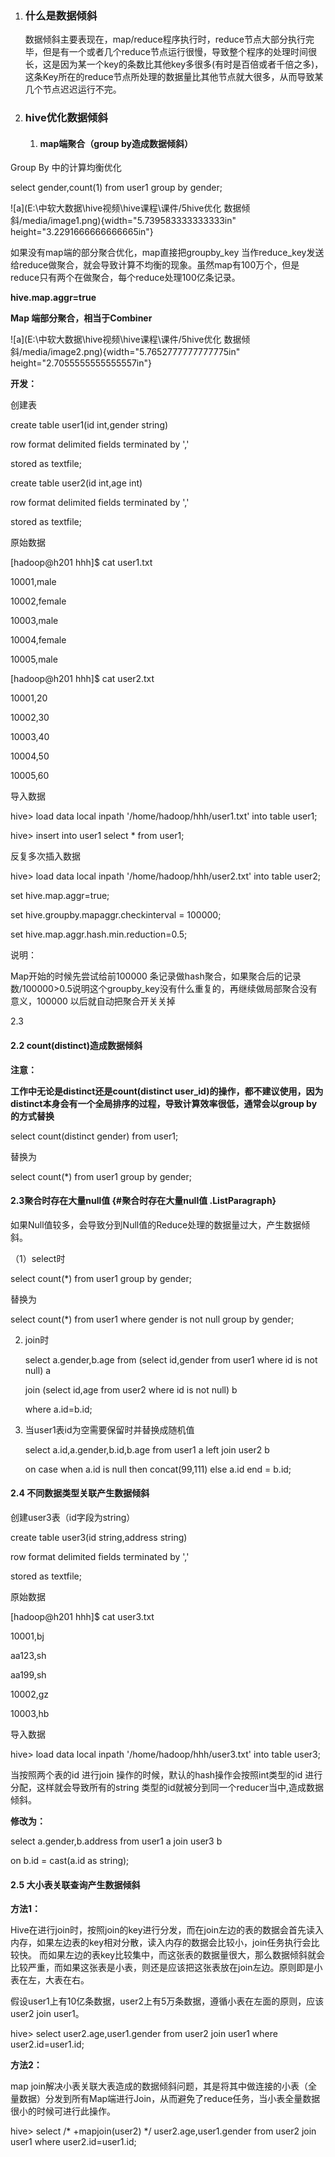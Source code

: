 1.  ### 什么是数据倾斜

    数据倾斜主要表现在，map/reduce程序执行时，reduce节点大部分执行完毕，但是有一个或者几个reduce节点运行很慢，导致整个程序的处理时间很长，这是因为某一个key的条数比其他key多很多(有时是百倍或者千倍之多)，这条Key所在的reduce节点所处理的数据量比其他节点就大很多，从而导致某几个节点迟迟运行不完。

2.  ### hive优化数据倾斜

    1.  #### map端聚合（group by造成数据倾斜）

Group By 中的计算均衡优化

select gender,count(1) from user1 group by gender;

![a](E:\中软大数据\hive视频\hive课程\课件/5hive优化 数据倾斜/media/image1.png){width="5.739583333333333in"
height="3.2291666666666665in"}

如果没有map端的部分聚合优化，map直接把groupby\_key
当作reduce\_key发送给reduce做聚合，就会导致计算不均衡的现象。虽然map有100万个，但是reduce只有两个在做聚合，每个reduce处理100亿条记录。

**hive.map.aggr=true**

**Map 端部分聚合，相当于Combiner**

![a](E:\中软大数据\hive视频\hive课程\课件/5hive优化 数据倾斜/media/image2.png){width="5.7652777777777775in"
height="2.7055555555555557in"}

**开发：**

创建表

create table user1(id int,gender string)

row format delimited fields terminated by ','

stored as textfile;

create table user2(id int,age int)

row format delimited fields terminated by ','

stored as textfile;

原始数据

\[hadoop@h201 hhh\]\$ cat user1.txt

10001,male

10002,female

10003,male

10004,female

10005,male

\[hadoop@h201 hhh\]\$ cat user2.txt

10001,20

10002,30

10003,40

10004,50

10005,60

导入数据

hive&gt; load data local inpath '/home/hadoop/hhh/user1.txt' into table
user1;

hive&gt; insert into user1 select \* from user1;

反复多次插入数据

hive&gt; load data local inpath '/home/hadoop/hhh/user2.txt' into table
user2;

set hive.map.aggr=true;

set hive.groupby.mapaggr.checkinterval = 100000;

set hive.map.aggr.hash.min.reduction=0.5;

说明：

Map开始的时候先尝试给前100000
条记录做hash聚合，如果聚合后的记录数/100000&gt;0.5说明这个groupby\_key没有什么重复的，再继续做局部聚合没有意义，100000
以后就自动把聚合开关关掉

2.3

#### 2.2 count(distinct)造成数据倾斜

**注意：**

**工作中无论是distinct还是count(distinct
user\_id)的操作，都不建议使用，因为distinct本身会有一个全局排序的过程，导致计算效率很低，通常会以group
by的方式替换**

select count(distinct gender) from user1;

替换为

select count(\*) from user1 group by gender;

#### 2.3聚合时存在大量null值 {#聚合时存在大量null值 .ListParagraph}

如果Null值较多，会导致分到Null值的Reduce处理的数据量过大，产生数据倾斜。

（1）select时

select count(\*) from user1 group by gender;

替换为

select count(\*) from user1 where gender is not null group by gender;

2.  join时

    select a.gender,b.age from (select id,gender from user1 where id is
    not null) a

    join (select id,age from user2 where id is not null) b

    where a.id=b.id;

3.  当user1表id为空需要保留时并替换成随机值

    select a.id,a.gender,b.id,b.age from user1 a left join user2 b

    on case when a.id is null then concat(99,111) else a.id end = b.id;

#### 2.4 不同数据类型关联产生数据倾斜

创建user3表（id字段为string）

create table user3(id string,address string)

row format delimited fields terminated by ','

stored as textfile;

原始数据

\[hadoop@h201 hhh\]\$ cat user3.txt

10001,bj

aa123,sh

aa199,sh

10002,gz

10003,hb

导入数据

hive&gt; load data local inpath '/home/hadoop/hhh/user3.txt' into table
user3;

当按照两个表的id 进行join 操作的时候，默认的hash操作会按照int类型的id
进行分配，这样就会导致所有的string
类型的id就被分到同一个reducer当中,造成数据倾斜。

**修改为：**

select a.gender,b.address from user1 a join user3 b

on b.id = cast(a.id as string);

#### 2.5 大小表关联查询产生数据倾斜

**方法1：**

Hive在进行join时，按照join的key进行分发，而在join左边的表的数据会首先读入内存，如果左边表的key相对分散，读入内存的数据会比较小，join任务执行会比较快。
而如果左边的表key比较集中，而这张表的数据量很大，那么数据倾斜就会比较严重，而如果这张表是小表，则还是应该把这张表放在join左边。原则即是小表在左，大表在右。

假设user1上有10亿条数据，user2上有5万条数据，遵循小表在左面的原则，应该user2
join user1。

hive&gt; select user2.age,user1.gender from user2 join user1 where
user2.id=user1.id;

**方法2：**

map
join解决小表关联大表造成的数据倾斜问题，其是将其中做连接的小表（全量数据）分发到所有Map端进行Join，从而避免了reduce任务，当小表全量数据很小的时候可进行此操作。

hive&gt; select /\* +mapjoin(user2) \*/ user2.age,user1.gender from
user2 join user1 where user2.id=user1.id;

